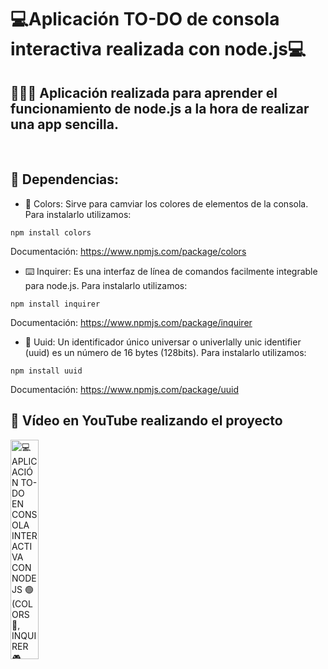# 💻Aplicación TO-DO de consola interactiva realizada con node.js💻

## 🧑🏻‍💻 Aplicación realizada para aprender el funcionamiento de node.js a la hora de realizar una app sencilla.
</br>

## 📌 Dependencias:
- 🌈 Colors:
Sirve para camviar los colores de elementos de la consola.
Para instalarlo utilizamos:
```
npm install colors
```
Documentación: https://www.npmjs.com/package/colors

- ⌨️ Inquirer:
Es una interfaz de línea de comandos facilmente integrable para node.js.
Para instalarlo utilizamos:
```
npm install inquirer
```
Documentación: https://www.npmjs.com/package/inquirer

- 🔐 Uuid:
Un identificador único universar o univerlally unic identifier (uuid) es un número de 16 bytes (128bits).
Para instalarlo utilizamos:
```
npm install uuid
```
Documentación: https://www.npmjs.com/package/uuid


## 🎥 Vídeo en YouTube realizando el proyecto

<a href='https://www.youtube.com/watch?v=B2ZJ2N1-iNI' target='_blank'>
  <img width='30%' src='https://i.ytimg.com/vi/B2ZJ2N1-iNI/maxresdefault.jpg' alt='💻 APLICACIÓN TO-DO EN CONSOLA INTERACTIVA CON NODEJS 🟢 (COLORS 🌈, INQUIRER 🎮, UUID 🆔, FS 📜)' />
</a>